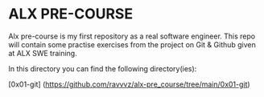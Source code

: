 # ALX PRE-COURSE

Alx pre-course is my first repository as a real software engineer. This repo will contain some practise exercises from the project on Git & Github given at ALX SWE training.

In this directory you can find the following directory(ies):

[0x01-git] (https://github.com/ravvvz/alx-pre_course/tree/main/0x01-git)

